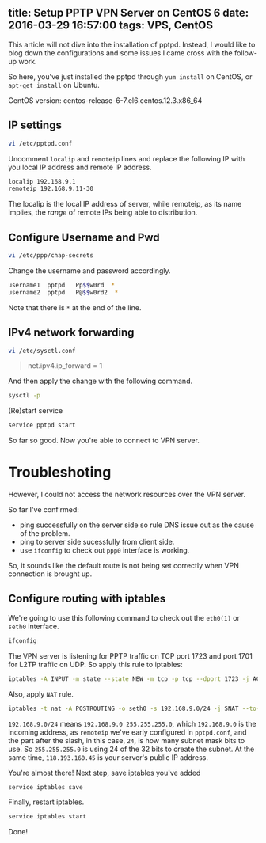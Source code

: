 title: Setup PPTP VPN Server on CentOS 6
date: 2016-03-29 16:57:00
tags: VPS, CentOS
---

This article will not dive into the installation of pptpd. Instead, I would like to blog down the configurations and some issues I came cross with the follow-up work.

So here, you've just installed the pptpd through `yum install` on CentOS, or `apt-get install` on Ubuntu.

CentOS version: centos-release-6-7.el6.centos.12.3.x86_64

## IP settings

````bash
vi /etc/pptpd.conf
````
    
Uncomment `localip` and `remoteip` lines and replace the following IP with you local IP address and remote IP address.

````bash
localip 192.168.9.1
remoteip 192.168.9.11-30
````
The localip is the local IP address of server, while remoteip, as its name implies, the *range* of remote IPs being able to distribution.
 
## Configure Username and Pwd

````bash
vi /etc/ppp/chap-secrets
````

Change the username and password accordingly.

````bash
username1  pptpd   Pp$$w0rd  *
username2  pptpd   P@$$w0rd2  *
````

Note that there is `*` at the end of the line.

## IPv4 network forwarding

````bash
vi /etc/sysctl.conf
````

> net.ipv4.ip_forward = 1

And then apply the change with the following command.

````bash
sysctl -p
````
    
(Re)start service

````bash
service pptpd start
````

So far so good. Now you're able to connect to VPN server.

# Troubleshoting

However, I could not access the network resources over the VPN server.

So far I've confirmed:

- ping successfully on the server side so rule DNS issue out as the cause of the problem.
- ping to server side sucessfully from client side.
- use `ifconfig` to check out `ppp0` interface is working.

So, it sounds like the default route is not being set correctly when VPN connection is brought up.

## Configure routing with iptables

We're going to use this following command to check out the `eth0(1)` or `seth0` interface. 

````bash
ifconfig
````
The VPN server is listening for PPTP traffic on TCP port 1723 and port 1701 for L2TP traffic on UDP. So apply this rule to iptables:

````bash
iptables -A INPUT -m state --state NEW -m tcp -p tcp --dport 1723 -j ACCEPT
````
    
Also, apply `NAT` rule. 

````bash
iptables -t nat -A POSTROUTING -o seth0 -s 192.168.9.0/24 -j SNAT --to-source 118.193.160.45
````
    
`192.168.9.0/24` means `192.168.9.0 255.255.255.0`, which `192.168.9.0` is the incoming address, as `remoteip` we've early configured in `pptpd.conf`, and the part after the slash, in this case, `24`, is how many subnet mask bits to use. So `255.255.255.0` is using 24 of the 32 bits to create the subnet.
At the same time, `118.193.160.45` is your server's public IP address.

You're almost there! Next step, save iptables you've added
 
````bash
service iptables save
````
 
Finally, restart iptables.

````bash
service iptables start
````

Done!

